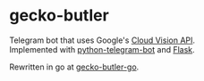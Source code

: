 # gecko-butler
Telegram bot that uses Google's [Cloud Vision API](https://cloud.google.com/vision/).  
Implemented with [python-telegram-bot](https://python-telegram-bot.org/) and [Flask](http://flask.pocoo.org/).

Rewritten in go at [gecko-butler-go](https://github.com/99heitor/gecko-butler-go/).
